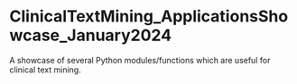 # ClinicalTextMining_ApplicationsShowcase_January2024
A showcase of several Python modules/functions which are useful for clinical text mining.
